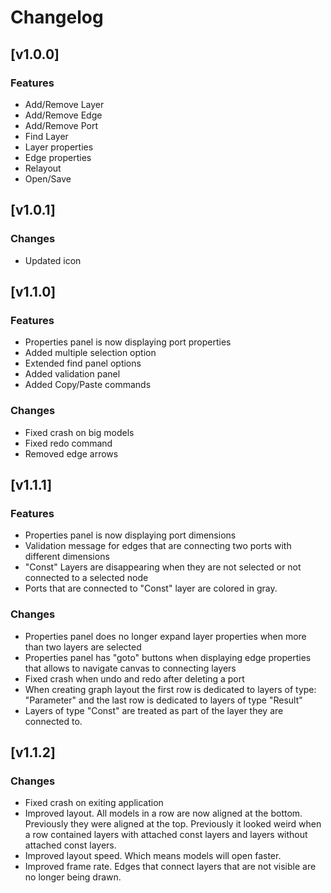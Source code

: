 # Changelog

## [v1.0.0]

### Features

* Add/Remove Layer
* Add/Remove Edge
* Add/Remove Port
* Find Layer
* Layer properties
* Edge properties
* Relayout
* Open/Save

## [v1.0.1]

### Changes

* Updated icon

## [v1.1.0]

### Features

* Properties panel is now displaying port properties
* Added multiple selection option
* Extended find panel options
* Added validation panel
* Added Copy/Paste commands

### Changes

* Fixed crash on big models
* Fixed redo command
* Removed edge arrows

## [v1.1.1]

### Features

* Properties panel is now displaying port dimensions
* Validation message for edges that are connecting two ports with different dimensions
* "Const" Layers are disappearing when they are not selected or not connected to a selected node
* Ports that are connected to "Const" layer are colored in gray.

### Changes

* Properties panel does no longer expand layer properties when more than two layers are selected
* Properties panel has "goto" buttons when displaying edge properties that allows to navigate canvas to connecting layers
* Fixed crash when undo and redo after deleting a port
* When creating graph layout the first row is dedicated to layers of type: "Parameter" and the last row is dedicated to layers of type "Result"
* Layers of type "Const" are treated as part of the layer they are connected to.

## [v1.1.2]

### Changes

* Fixed crash on exiting application
* Improved layout. All models in a row are now aligned at the bottom. Previously they were aligned at the top. Previously it looked weird when a row contained layers with attached const layers and layers without attached const layers.
* Improved layout speed. Which means models will open faster.
* Improved frame rate. Edges that connect layers that are not visible are no longer being drawn. 

